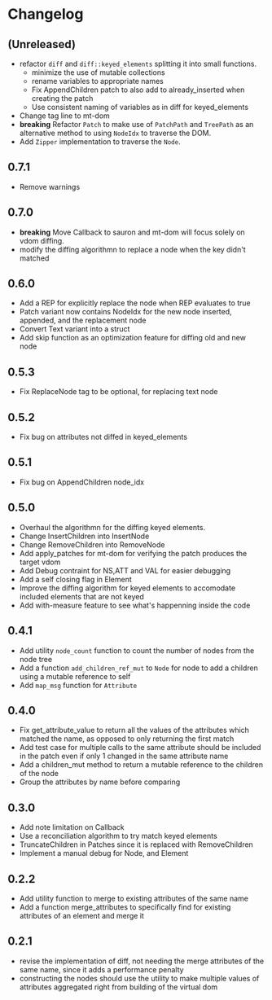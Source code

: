 # Changelog

## (Unreleased)
- refactor `diff` and `diff::keyed_elements` splitting it into small functions.
    - minimize the use of mutable collections
    - rename variables to appropriate names
    - Fix AppendChildren patch to also add to already_inserted when creating the patch
    - Use consistent naming of variables as in diff for keyed_elements
- Change tag line to mt-dom
- **breaking** Refactor `Patch` to make use of `PatchPath` and `TreePath` as an alternative method to using `NodeIdx` to traverse the DOM.
- Add `Zipper` implementation to traverse the `Node`.

## 0.7.1
- Remove warnings

## 0.7.0
 - **breaking** Move Callback to sauron and mt-dom will focus solely on vdom diffing.
 - modify the diffing algorithmn to replace a node when the key didn't matched

## 0.6.0
- Add a REP for explicitly replace the node when REP evaluates to true
- Patch variant now contains NodeIdx for the new node inserted, appended, and the replacement node
- Convert Text variant into a struct
- Add skip function as an optimization feature for diffing old and new node

## 0.5.3
- Fix ReplaceNode tag to be optional, for replacing text node

## 0.5.2
- Fix bug on attributes not diffed in keyed_elements

## 0.5.1
- Fix bug on AppendChildren node_idx

## 0.5.0
- Overhaul the algorithmn for the diffing keyed elements.
- Change InsertChildren into InsertNode
- Change RemoveChildren into RemoveNode
- Add apply_patches for mt-dom for verifying the patch produces the target vdom
- Add Debug contraint for NS,ATT and VAL for easier debugging
- Add a self closing flag in Element
- Improve the diffing algorithm for keyed elements to accomodate included elements that are not keyed
- Add with-measure feature to see what's happenning inside the code

## 0.4.1
- Add utility `node_count` function to count the number of nodes from the node tree
- Add a function `add_children_ref_mut` to `Node` for node to add a children using a mutable reference to self
- Add `map_msg` function for `Attribute`

## 0.4.0
- Fix get_attribute_value to return all the values of the attributes which matched the name, as opposed to only returning the first match
- Add test case for multiple calls to the same attribute should be included in the patch even if only 1 changed in the same attribute name
- Add a children_mut method to return a mutable reference to the children of the node
- Group the attributes by name before comparing

## 0.3.0
- Add note limitation on Callback
- Use a reconciliation algorithm to try match keyed elements
- TruncateChildren in Patches since it is replaced with RemoveChildren
- Implement a manual debug for Node, and Element

## 0.2.2
- Add utility function to merge to existing attributes of the same name
- Add a function merge_attributes to specifically find for existing attributes of an element and merge it

## 0.2.1
- revise the implementation of diff, not needing the merge attributes of the same name, since it adds a performance penalty
- constructing the nodes should use the utility to make multiple values of attributes aggregated right from building of the virtual dom

